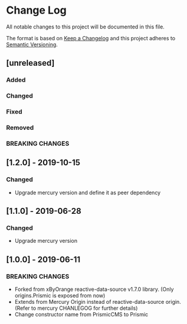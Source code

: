 # Change Log
All notable changes to this project will be documented in this file.

The format is based on [Keep a Changelog](http://keepachangelog.com/)
and this project adheres to [Semantic Versioning](http://semver.org/).

## [unreleased]
### Added
### Changed
### Fixed
### Removed
### BREAKING CHANGES

## [1.2.0] - 2019-10-15
### Changed
- Upgrade mercury version and define it as peer dependency

## [1.1.0] - 2019-06-28
### Changed
- Upgrade mercury version

## [1.0.0] - 2019-06-11
### BREAKING CHANGES
- Forked from xByOrange reactive-data-source v1.7.0 library. (Only origins.Prismic is exposed from now)
- Extends from Mercury Origin instead of reactive-data-source origin. (Refer to mercury CHANLEGOG for further details)
- Change constructor name from PrismicCMS to Prismic